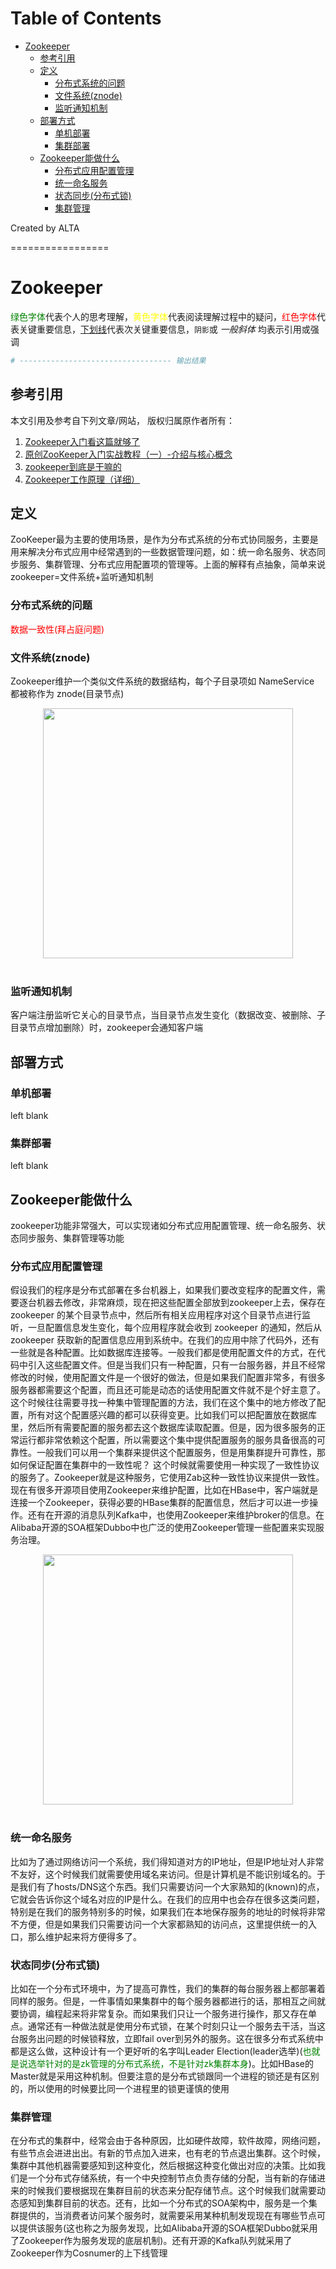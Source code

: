 
Table of Contents
=================

   * [Zookeeper](#zookeeper)
      * [参考引用](#参考引用)
      * [定义](#定义)
         * [分布式系统的问题](#分布式系统的问题)
         * [文件系统(znode)](#文件系统znode)
         * [监听通知机制](#监听通知机制)
      * [部署方式](#部署方式)
         * [单机部署](#单机部署)
         * [集群部署](#集群部署)
      * [Zookeeper能做什么](#zookeeper能做什么)
         * [分布式应用配置管理](#分布式应用配置管理)
         * [统一命名服务](#统一命名服务)
         * [状态同步(分布式锁)](#状态同步分布式锁)
         * [集群管理](#集群管理)

Created by ALTA

=================

# Zookeeper  

<font color=#008000>绿色字体</font>代表个人的思考理解，<font color=Yellow>黄色字体</font>代表阅读理解过程中的疑问，<font color=Red>红色字体</font>代表关键重要信息，<u>下划线</u>代表次关键重要信息，`阴影`或 *一般斜体* 均表示引用或强调 

```python
# ---------------------------------- 输出结果
```

## 参考引用  

本文引用及参考自下列文章/网站， 版权归属原作者所有：

1. [Zookeeper入门看这篇就够了](https://blog.csdn.net/java_66666/article/details/81015302)
2. [原创ZooKeeper入门实战教程（一）-介绍与核心概念](https://blog.csdn.net/liyiming2017/article/details/83035157)
3. [zookeeper到底是干嘛的](<https://www.cnblogs.com/ultranms/p/9585191.html>)
4. [Zookeeper工作原理（详细）](<https://www.cnblogs.com/raphael5200/p/5285583.html>)

## 定义  

ZooKeeper最为主要的使用场景，是作为分布式系统的分布式协同服务，主要是用来解决分布式应用中经常遇到的一些数据管理问题，如：统一命名服务、状态同步服务、集群管理、分布式应用配置项的管理等。上面的解释有点抽象，简单来说zookeeper=文件系统+监听通知机制  

### 分布式系统的问题  

<font color=Red>数据一致性(拜占庭问题)</font>

### 文件系统(znode)  

Zookeeper维护一个类似文件系统的数据结构，每个子目录项如 NameService 都被称作为 znode(目录节点)  

<div align="center"> <img src="https://blackholemedia.github.io/documents/statics/zk_filesystem.png" width="400px"> </div><br>

### 监听通知机制  

客户端注册监听它关心的目录节点，当目录节点发生变化（数据改变、被删除、子目录节点增加删除）时，zookeeper会通知客户端  

## 部署方式  

### 单机部署  

left blank  

### 集群部署  

left blank

## Zookeeper能做什么  

zookeeper功能非常强大，可以实现诸如分布式应用配置管理、统一命名服务、状态同步服务、集群管理等功能  

### 分布式应用配置管理  

假设我们的程序是分布式部署在多台机器上，如果我们要改变程序的配置文件，需要逐台机器去修改，非常麻烦，现在把这些配置全部放到zookeeper上去，保存在 zookeeper 的某个目录节点中，然后所有相关应用程序对这个目录节点进行监听，一旦配置信息发生变化，每个应用程序就会收到 zookeeper 的通知，然后从 zookeeper 获取新的配置信息应用到系统中。在我们的应用中除了代码外，还有一些就是各种配置。比如数据库连接等。一般我们都是使用配置文件的方式，在代码中引入这些配置文件。但是当我们只有一种配置，只有一台服务器，并且不经常修改的时候，使用配置文件是一个很好的做法，但是如果我们配置非常多，有很多服务器都需要这个配置，而且还可能是动态的话使用配置文件就不是个好主意了。这个时候往往需要寻找一种集中管理配置的方法，我们在这个集中的地方修改了配置，所有对这个配置感兴趣的都可以获得变更。比如我们可以把配置放在数据库里，然后所有需要配置的服务都去这个数据库读取配置。但是，因为很多服务的正常运行都非常依赖这个配置，所以需要这个集中提供配置服务的服务具备很高的可靠性。一般我们可以用一个集群来提供这个配置服务，但是用集群提升可靠性，那如何保证配置在集群中的一致性呢？ 这个时候就需要使用一种实现了一致性协议的服务了。Zookeeper就是这种服务，它使用Zab这种一致性协议来提供一致性。现在有很多开源项目使用Zookeeper来维护配置，比如在HBase中，客户端就是连接一个Zookeeper，获得必要的HBase集群的配置信息，然后才可以进一步操作。还有在开源的消息队列Kafka中，也使用Zookeeper来维护broker的信息。在Alibaba开源的SOA框架Dubbo中也广泛的使用Zookeeper管理一些配置来实现服务治理。  

<div align="center"> <img src="https://blackholemedia.github.io/documents/statics/zk_listen.png" width="400px"> </div><br>

### 统一命名服务  

比如为了通过网络访问一个系统，我们得知道对方的IP地址，但是IP地址对人非常不友好，这个时候我们就需要使用域名来访问。但是计算机是不能识别域名的。于是我们有了hosts/DNS这个东西。我们只需要访问一个大家熟知的(known)的点，它就会告诉你这个域名对应的IP是什么。在我们的应用中也会存在很多这类问题，特别是在我们的服务特别多的时候，如果我们在本地保存服务的地址的时候将非常不方便，但是如果我们只需要访问一个大家都熟知的访问点，这里提供统一的入口，那么维护起来将方便得多了。

### 状态同步(分布式锁)  

比如在一个分布式环境中，为了提高可靠性，我们的集群的每台服务器上都部署着同样的服务。但是，一件事情如果集群中的每个服务器都进行的话，那相互之间就要协调，编程起来将非常复杂。而如果我们只让一个服务进行操作，那又存在单点。通常还有一种做法就是使用分布式锁，在某个时刻只让一个服务去干活，当这台服务出问题的时候锁释放，立即fail over到另外的服务。这在很多分布式系统中都是这么做，这种设计有一个更好听的名字叫Leader Election(leader选举)(<font color=green>也就是说选举针对的是zk管理的分布式系统，不是针对zk集群本身</font>)。比如HBase的Master就是采用这种机制。但要注意的是分布式锁跟同一个进程的锁还是有区别的，所以使用的时候要比同一个进程里的锁更谨慎的使用  

### 集群管理  

在分布式的集群中，经常会由于各种原因，比如硬件故障，软件故障，网络问题，有些节点会进进出出。有新的节点加入进来，也有老的节点退出集群。这个时候，集群中其他机器需要感知到这种变化，然后根据这种变化做出对应的决策。比如我们是一个分布式存储系统，有一个中央控制节点负责存储的分配，当有新的存储进来的时候我们要根据现在集群目前的状态来分配存储节点。这个时候我们就需要动态感知到集群目前的状态。还有，比如一个分布式的SOA架构中，服务是一个集群提供的，当消费者访问某个服务时，就需要采用某种机制发现现在有哪些节点可以提供该服务(这也称之为服务发现，比如Alibaba开源的SOA框架Dubbo就采用了Zookeeper作为服务发现的底层机制)。还有开源的Kafka队列就采用了Zookeeper作为Cosnumer的上下线管理